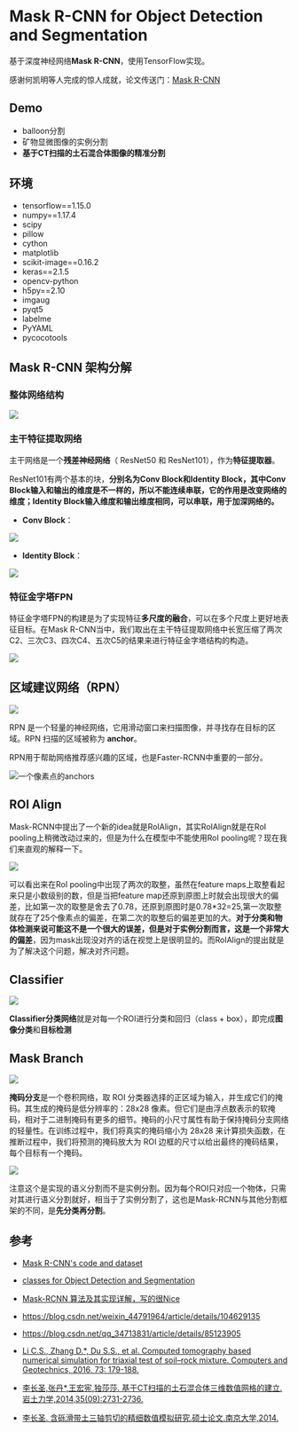 # Mask R-CNN for Object Detection and Segmentation

基于深度神经网络**Mask R-CNN**，使用TensorFlow实现。

感谢何凯明等人完成的惊人成就，论文传送门：[Mask R-CNN]( https://arxiv.org/abs/1703.06870)

## Demo

- balloon分割
- 矿物显微图像的实例分割
- **基于CT扫描的土石混合体图像的精准分割**

## 环境

- tensorflow==1.15.0
- numpy==1.17.4
- scipy
- pillow
- cython
- matplotlib
- scikit-image==0.16.2
- keras==2.1.5
- opencv-python
- h5py==2.10
- imgaug
- pyqt5
- labelme
- PyYAML
- pycocotools

## Mask R-CNN 架构分解

### 整体网络结构



![](https://img-blog.csdnimg.cn/20191209203926693.jpg?x-oss-process=image/watermark,type_ZmFuZ3poZW5naGVpdGk,shadow_10,text_aHR0cHM6Ly9ibG9nLmNzZG4ubmV0L3FxXzQwOTg2NDg2,size_16,color_FFFFFF,t_70)



### 主干特征提取网络

主干网络是一个**残差神经网络**（ ResNet50 和 ResNet101），作为**特征提取器**。

ResNet101有两个基本的块，**分别名为Conv Block和Identity Block，其中Conv Block输入和输出的维度是不一样的，所以不能连续串联，它的作用是改变网络的维度；Identity Block输入维度和输出维度相同，可以串联，用于加深网络的。**

- **Conv Block**：

![](https://img-blog.csdnimg.cn/20191113094201415.png#pic_center)

- **Identity Block**：

![](https://img-blog.csdnimg.cn/20191113094135752.png#pic_center)

### 特征金字塔FPN

特征金字塔FPN的构建是为了实现特征**多尺度的融合**，可以在多个尺度上更好地表征目标。在Mask R-CNN当中，我们取出在主干特征提取网络中长宽压缩了两次C2、三次C3、四次C4、五次C5的结果来进行特征金字塔结构的构造。

![](https://images2018.cnblogs.com/blog/1094671/201806/1094671-20180613171722047-500887726.png)

## 区域建议网络（RPN）

![](README.assets/20180315152110758.jpeg)

RPN 是一个轻量的神经网络，它用滑动窗口来扫描图像，并寻找存在目标的区域。RPN 扫描的区域被称为 **anchor**。

RPN用于帮助网络推荐感兴趣的区域，也是Faster-RCNN中重要的一部分。

![一个像素点的anchors](README.assets/20180315144828151.png)

## ROI  Align

Mask-RCNN中提出了一个新的idea就是RoIAlign，其实RoIAlign就是在RoI pooling上稍微改动过来的，但是为什么在模型中不能使用RoI pooling呢？现在我们来直观的解释一下。

![](README.assets/20180315155821363.png)

可以看出来在RoI pooling中出现了两次的取整，虽然在feature maps上取整看起来只是小数级别的数，但是当把feature map还原到原图上时就会出现很大的偏差，比如第一次的取整是舍去了0.78，还原到原图时是0.78*32=25,第一次取整就存在了25个像素点的偏差，在第二次的取整后的偏差更加的大。**对于分类和物体检测来说可能这不是一个很大的误差，但是对于实例分割而言，这是一个非常大的偏差**，因为mask出现没对齐的话在视觉上是很明显的。而RoIAlign的提出就是为了解决这个问题，解决对齐问题。

## Classifier

![](README.assets/classifier.jpg)

**Classifier分类网络**就是对每一个ROI进行分类和回归（class + box），即完成**图像分类**和**目标检测**

## Mask Branch

![](README.assets/FCN.jpg)



**掩码分支**是一个卷积网络，取 ROI 分类器选择的正区域为输入，并生成它们的掩码。其生成的掩码是低分辨率的：28x28 像素。但它们是由浮点数表示的软掩码，相对于二进制掩码有更多的细节。掩码的小尺寸属性有助于保持掩码分支网络的轻量性。在训练过程中，我们将真实的掩码缩小为 28x28 来计算损失函数，在推断过程中，我们将预测的掩码放大为 ROI 边框的尺寸以给出最终的掩码结果，每个目标有一个掩码。

![](README.assets/u=1609058238,2076054543&fm=173&app=25&f=JPEG.jpeg)

注意这个是实现的语义分割而不是实例分割。因为每个ROI只对应一个物体，只需对其进行语义分割就好，相当于了实例分割了，这也是Mask-RCNN与其他分割框架的不同，是**先分类再分割**。

## 参考

- [Mask R-CNN's code and dataset](https://github.com/matterport/Mask_RCNN)
- [ classes for Object Detection and Segmentation](https://github.com/JlexZhong/Ai-Learn/tree/master/%E7%89%A9%E4%BD%93%E6%A3%80%E6%B5%8B%E9%A1%B9%E7%9B%AE%E5%AE%9E%E6%88%98MaskRcnn)
- [Mask-RCNN 算法及其实现详解，写的很Nice](https://blog.csdn.net/remanented/article/details/79564045)
- https://blog.csdn.net/weixin_44791964/article/details/104629135
- https://blog.csdn.net/qq_34713831/article/details/85123905
- [Li C.S., Zhang D.*, Du S.S., et al. Computed tomography based numerical simulation for triaxial test of soil–rock mixture. Computers and Geotechnics, 2016, 73: 179-188.](https://www.sciencedirect.com/science/article/pii/S0266352X15002682)

- [李长圣,张丹*,王宏宪,独莎莎. 基于CT扫描的土石混合体三维数值网格的建立. 岩土力学,2014,35(09):2731-2736.](http://t.cn/E6kqIsW)
- [李长圣. 含砾滑带土三轴剪切的精细数值模拟研究.硕士论文.南京大学,2014.](http://t.cn/E6kqz7M)

